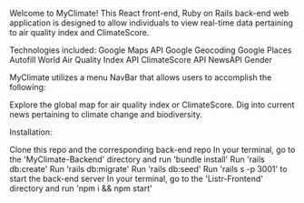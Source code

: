 Welcome to MyClimate! This React front-end, Ruby on Rails back-end web application is designed to allow individuals to view real-time data pertaining to air quality index and ClimateScore.

Technologies included: Google Maps API Google Geocoding Google Places Autofill World Air Quality Index API ClimateScore API NewsAPI Gender

MyClimate utilizes a menu NavBar that allows users to accomplish the following:

Explore the global map for air quality index or ClimateScore. Dig into current news pertaining to climate change and biodiversity.

Installation:

Clone this repo and the corresponding back-end repo
In your terminal, go to the 'MyClimate-Backend' directory and run 'bundle install'
Run 'rails db:create'
Run 'rails db:migrate'
Run 'rails db:seed'
Run 'rails s -p 3001' to start the back-end server
In your terminal, go to the 'Listr-Frontend' directory and run 'npm i && npm start'
